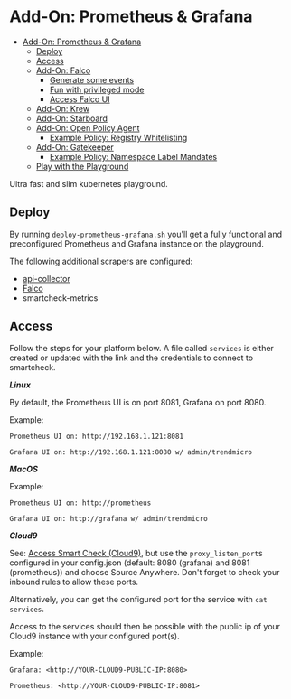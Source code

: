 # Add-On: Prometheus & Grafana

- [Add-On: Prometheus & Grafana](#add-on-prometheus--grafana)
  - [Deploy](#deploy)
  - [Access](#access)
  - [Add-On: Falco](#add-on-falco)
    - [Generate some events](#generate-some-events)
    - [Fun with privileged mode](#fun-with-privileged-mode)
    - [Access Falco UI](#access-falco-ui)
  - [Add-On: Krew](#add-on-krew)
  - [Add-On: Starboard](#add-on-starboard)
  - [Add-On: Open Policy Agent](#add-on-open-policy-agent)
    - [Example Policy: Registry Whitelisting](#example-policy-registry-whitelisting)
  - [Add-On: Gatekeeper](#add-on-gatekeeper)
    - [Example Policy: Namespace Label Mandates](#example-policy-namespace-label-mandates)
  - [Play with the Playground](#play-with-the-playground)

Ultra fast and slim kubernetes playground.

## Deploy

By running `deploy-prometheus-grafana.sh` you'll get a fully functional and preconfigured Prometheus and Grafana instance on the playground.

The following additional scrapers are configured:

- [api-collector](https://github.com/mawinkler/api-collector)
- [Falco](./add-on-falco.md)
- smartcheck-metrics

## Access

Follow the steps for your platform below. A file called `services` is either created or updated with the link and the credentials to connect to smartcheck.

***Linux***

By default, the Prometheus UI is on port 8081, Grafana on port 8080.

Example:

`Prometheus UI on: http://192.168.1.121:8081`

`Grafana UI on: http://192.168.1.121:8080 w/ admin/trendmicro`

***MacOS***

Example:

`Prometheus UI on: http://prometheus`

`Grafana UI on: http://grafana w/ admin/trendmicro`

***Cloud9***

See: [Access Smart Check (Cloud9)](./add-on-container-security.md#access-smart-check), but use the `proxy_listen_port`s configured in your config.json (default: 8080 (grafana) and 8081 (prometheus)) and choose Source Anywhere. Don't forget to check your inbound rules to allow these ports.

Alternatively, you can get the configured port for the service with `cat services`.

Access to the services should then be possible with the public ip of your Cloud9 instance with your configured port(s).

Example:

`Grafana: <http://YOUR-CLOUD9-PUBLIC-IP:8080>`

`Prometheus: <http://YOUR-CLOUD9-PUBLIC-IP:8081>`
